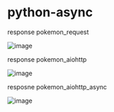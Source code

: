 ﻿# python-async

 response pokemon_request

 ![image](https://github.com/renejal/python-async/assets/40049733/c4e8580b-1cd4-402c-995b-caceb3f1e88e)

response pokemon_aiohttp

![image](https://github.com/renejal/python-async/assets/40049733/0836edc3-b475-4625-bfb2-bb47c6784ba6)

resposne pokemon_aiohttp_async

![image](https://github.com/renejal/python-async/assets/40049733/fb6ce1df-d2be-47c7-9e59-d63dc32e360a)
